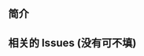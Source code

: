 <!-- 在提交代码前, 你必须阅读 [提交规范](https://github.com/SlimefunGuguProject/Slimefun4/blob/master/CONTRIBUTING.md) -->

## 简介
<!-- 大致解释一下这个提交更改变动了什么. -->

## 相关的 Issues (没有可不填)
<!-- 如果这个提交更改解决了 Issue 中的问题, 请手动标记对应的 Issues -->
<!-- 例如: "Fixes #000" -->

